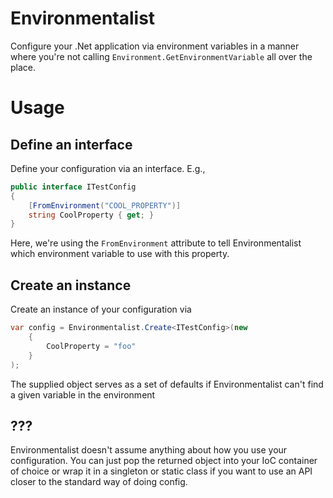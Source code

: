 Environmentalist
================

Configure your .Net application via environment variables in a manner where
you're not calling ``Environment.GetEnvironmentVariable`` all over the place.

Usage
=====

Define an interface
-------------------
Define your configuration via an interface. E.g.,
```c#
public interface ITestConfig
{
    [FromEnvironment("COOL_PROPERTY")]
    string CoolProperty { get; }
}
```
Here, we're using the ``FromEnvironment`` attribute to tell Environmentalist
which environment variable to use with this property.

Create an instance
------------------
Create an instance of your configuration via
```c#
var config = Environmentalist.Create<ITestConfig>(new
    {
        CoolProperty = "foo"
    }
);
```

The supplied object serves as a set of defaults if Environmentalist can't find
a given variable in the environment

???
---
Environmentalist doesn't assume anything about how you use your configuration. You can just pop the returned object into your IoC container of choice or wrap it in a singleton or static class if you want to use an API closer to the standard way of doing config.

